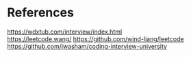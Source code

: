 # References  
  
https://wdxtub.com/interview/index.html  
https://leetcode.wang/
https://github.com/wind-liang/leetcode  
https://github.com/jwasham/coding-interview-university  